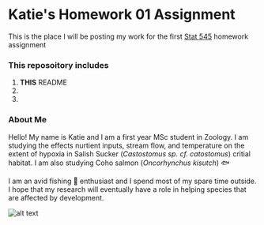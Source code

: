 
# Katie's Homework 01 Assignment

This is the place I will be posting my work for the first <a href="http://stat545.com/">Stat 545</a> homework assignment 

### This reposoitory includes
1) **THIS** README
2) 
3)

### About Me

Hello! My name is Katie and I am a first year MSc student in Zoology. I am studying the effects nurtient inputs, stream flow, and temperature on the extent of hypoxia in Salish Sucker (_Castostomus sp. cf. catostomus_) critial habitat. I am also studying Coho salmon (_Oncorhynchus kisutch_) :fish:

I am an avid fishing :fishing_pole_and_fish: enthusiast and I spend most of my spare time outside. I hope that my research will eventually have a role in helping species that are affected by development.



![alt text](https://www.google.ca/url?sa=i&rct=j&q=&esrc=s&source=images&cd=&cad=rja&uact=8&ved=2ahUKEwj4oPmQ_cLdAhXl0FQKHWexBGEQjRx6BAgBEAU&url=http%3A%2F%2Fwww.sccp.ca%2Fspecies-habitat%2Fsalish-sucker&psig=AOvVaw3KJgNptUqXa4c_kRGlw2m1&ust=1537305960546973)





